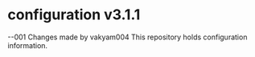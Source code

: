 # configuration v3.1.1
--001 Changes made by vakyam004
This repository holds configuration information.
